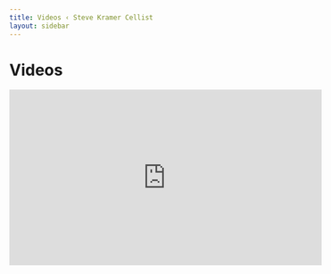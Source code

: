 ```yaml
---
title: Videos ‹ Steve Kramer Cellist
layout: sidebar
---
```

# Videos

<iframe width="560" height="315" src="https://www.youtube.com/embed/videoseries?list=PLnPIhc379YmS_5vxX5I7HIKp_Mti09Kk1" frameborder="0" allow="autoplay; encrypted-media" allowfullscreen></iframe>
